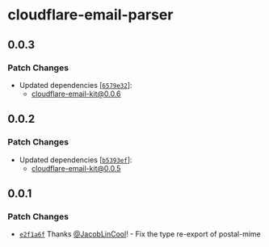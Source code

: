 # cloudflare-email-parser

## 0.0.3

### Patch Changes

-   Updated dependencies [[`6579e32`](https://github.com/JacobLinCool/cloudflare-email-kit/commit/6579e32e017d0981edbcdf18cf6b2923dfd74c19)]:
    -   cloudflare-email-kit@0.0.6

## 0.0.2

### Patch Changes

-   Updated dependencies [[`b5393ef`](https://github.com/JacobLinCool/cloudflare-email-kit/commit/b5393ef95ecf1170154d8f42e5992f218f593a6e)]:
    -   cloudflare-email-kit@0.0.5

## 0.0.1

### Patch Changes

-   [`e2f1a6f`](https://github.com/JacobLinCool/cloudflare-email-kit/commit/e2f1a6f78be3aee3500bf79c1f389d7c50e47521) Thanks [@JacobLinCool](https://github.com/JacobLinCool)! - Fix the type re-export of postal-mime
